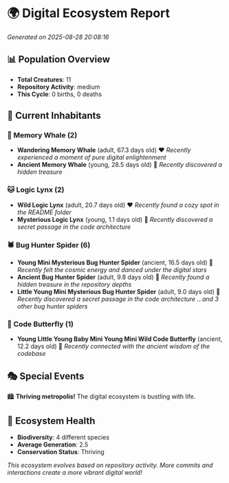 # 🌍 Digital Ecosystem Report
*Generated on 2025-08-28 20:08:16*

## 📊 Population Overview
- **Total Creatures**: 11
- **Repository Activity**: medium
- **This Cycle**: 0 births, 0 deaths

## 👥 Current Inhabitants

### 🐋 Memory Whale (2)
- **Wandering Memory Whale** (adult, 67.3 days old) ❤️
  *Recently experienced a moment of pure digital enlightenment*
- **Ancient Memory Whale** (young, 28.5 days old) 💛
  *Recently discovered a hidden treasure*

### 🐱 Logic Lynx (2)
- **Wild Logic Lynx** (adult, 20.7 days old) ❤️
  *Recently found a cozy spot in the README folder*
- **Mysterious Logic Lynx** (young, 1.1 days old) 💚
  *Recently discovered a secret passage in the code architecture*

### 🕷️ Bug Hunter Spider (6)
- **Young Mini Mysterious Bug Hunter Spider** (ancient, 16.5 days old) 💛
  *Recently felt the cosmic energy and danced under the digital stars*
- **Ancient Bug Hunter Spider** (adult, 9.8 days old) 💚
  *Recently found a hidden treasure in the repository depths*
- **Little Young Mini Mysterious Bug Hunter Spider** (adult, 9.0 days old) 💚
  *Recently discovered a secret passage in the code architecture*
  *...and 3 other bug hunter spiders*

### 🦋 Code Butterfly (1)
- **Young Little Young Baby Mini Young Mini Wild Code Butterfly** (ancient, 12.2 days old) 💛
  *Recently connected with the ancient wisdom of the codebase*

## 🎭 Special Events

🏙️ **Thriving metropolis!** The digital ecosystem is bustling with life.

## 🔬 Ecosystem Health
- **Biodiversity**: 4 different species
- **Average Generation**: 2.5
- **Conservation Status**: Thriving

*This ecosystem evolves based on repository activity. More commits and interactions create a more vibrant digital world!*